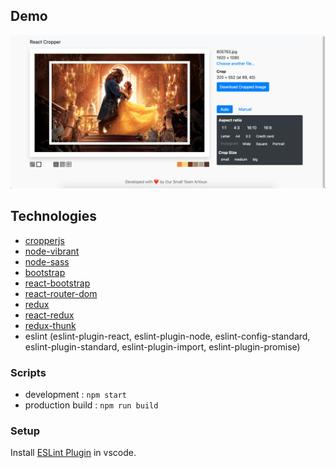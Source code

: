 ## Demo

[![Demo](https://github.com/Artixun/react-cropper/blob/master/demo/images/demo.png?raw=true)](https://cropyourimage.netlify.app)

## Technologies

- [cropperjs](https://www.npmjs.com/package/cropperjs)
- [node-vibrant](https://www.npmjs.com/package/node-vibrant)
- [node-sass](https://www.npmjs.com/package/node-sass)
- [bootstrap](https://www.npmjs.com/package/bootstrap)
- [react-bootstrap](https://www.npmjs.com/package/react-bootstrap)
- [react-router-dom](https://www.npmjs.com/package/react-router-dom)
- [redux](https://www.npmjs.com/package/redux)
- [react-redux](https://www.npmjs.com/package/react-redux)
- [redux-thunk](https://www.npmjs.com/package/redux-thunk)
- eslint (eslint-plugin-react, eslint-plugin-node, eslint-config-standard, eslint-plugin-standard, eslint-plugin-import, eslint-plugin-promise)

### Scripts

- development : `npm start`
- production build : `npm run build`

### Setup 

Install [ESLint Plugin](https://marketplace.visualstudio.com/items?itemName=dbaeumer.vscode-eslint) in vscode.